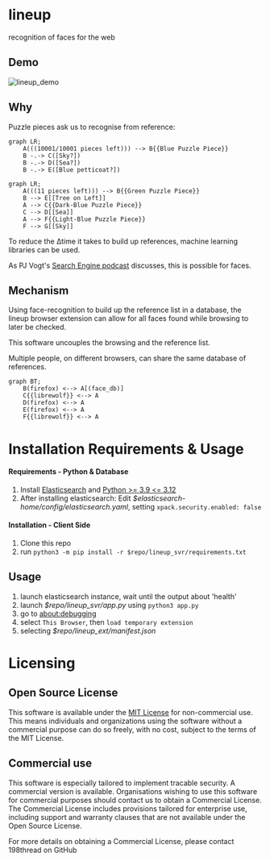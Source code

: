 # lineup
recognition of faces for the web

## Demo 

![lineup_demo](https://github.com/198thread/lineup/assets/169386773/a0733e18-d54d-4475-8eeb-6e0f4d82ad8c)


## Why

Puzzle pieces ask us to recognise from reference:
```mermaid
graph LR;
    A(((10001/10001 pieces left))) --> B{{Blue Puzzle Piece}}
    B -.-> C([Sky?])
    B -.-> D([Sea?])
    B -.-> E([Blue petticoat?])
```

```mermaid
graph LR;
    A(((11 pieces left))) --> B{{Green Puzzle Piece}}
    B --> E[[Tree on Left]]
    A --> C{{Dark-Blue Puzzle Piece}}
    C --> D[[Sea]]
    A --> F{{Light-Blue Puzzle Piece}}
    F --> G[[Sky]]
```
To reduce the Δtime it takes to build up references, machine learning libraries can be used.

As PJ Vogt's [Search Engine podcast](https://podcasts.apple.com/gb/podcast/should-this-creepy-search-engine-exist/id1614253637?i=1000655151849) discusses, this is possible for faces.

## Mechanism

Using face-recognition to build up the reference list in a database, the lineup browser extension can allow for all faces found while browsing to later be checked. 

This software uncouples the browsing and the reference list.

Multiple people, on different browsers, can share the same database of references.

```mermaid
graph BT;
    B(firefox) <--> A[(face_db)]
    C{{librewolf}} <--> A
    D(firefox) <--> A
    E(firefox) <--> A
    F{{librewolf}} <--> A
```

# Installation Requirements & Usage

#### Requirements - Python & Database
1. Install [Elasticsearch](https://www.elastic.co/guide/en/elasticsearch/reference/current/install-elasticsearch.html#elasticsearch-install-packages) and [Python >= 3.9 <= 3.12](https://www.python.org/downloads/release/python-3120/)
2. After installing elasticsearch: Edit *$elasticsearch-home/config/elasticsearch.yaml*, setting 
   `xpack.security.enabled: false`

#### Installation - Client Side
1. Clone this repo
2. run `python3 -m pip install -r $repo/lineup_svr/requirements.txt`
  
## Usage
1. launch elasticsearch instance, wait until the output about 'health'
2. launch *$repo/lineup_svr/app.py* using `python3 app.py`
3. go to [about:debugging](about:debugging)
4. select `This Browser`, then `load temporary extension`
5. selecting *$repo/lineup_ext/manifest.json*

# Licensing

## Open Source License
This software is available under the [MIT License](LICENSE) for non-commercial use. This means individuals and organizations using the software without a commercial purpose can do so freely, with no cost, subject to the terms of the MIT License.

## Commercial use
This software is especially tailored to implement tracable security. A commercial version is available. Organisations wishing to use this software for commercial purposes should contact us to obtain a Commercial License. The Commercial License includes provisions tailored for enterprise use, including support and warranty clauses that are not available under the Open Source License.

For more details on obtaining a Commercial License, please contact 198thread on GitHub
